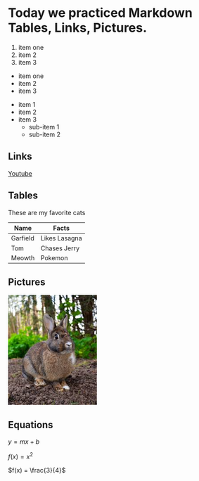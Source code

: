 # Today we practiced Markdown Tables, Links, Pictures.

1. item one
2. item 2
3. item 3

- item one
- item 2
- item 3

* item 1
* item 2
* item 3
	* sub-item 1
	* sub-item 2


## Links

[Youtube](youtube.com)

## Tables

These are my favorite cats

| Name | Facts |
| ---- | ---- |
| Garfield | Likes Lasagna |
| Tom | Chases Jerry |
| Meowth | Pokemon |

## Pictures

![Rabbit](rabbit.jpeg)

## Equations

$y = mx + b$

$f(x) = x^2$

$f(x) = \frac{3}{4}$
